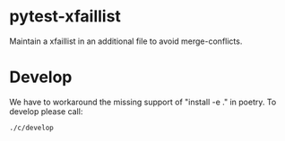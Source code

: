 pytest-xfaillist
===============

Maintain a xfaillist in an additional file to avoid merge-conflicts.

Develop
=======

We have to workaround the missing support of "install -e ." in poetry. To
develop please call:

```bash
./c/develop
```
